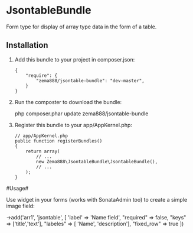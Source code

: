 JsontableBundle
===============

Form type for display of array type data in the form of a table.

Installation
------------

1. Add this bundle to your project in composer.json:

	```
    {
        "require": {
            "zema888/jsontable-bundle": "dev-master",
        }
    }
    ```
    
2. Run the composter to download the bundle:

    php composer.phar update zema888/jsontable-bundle
    
3. Register this bundle to your app/AppKernel.php:

    ```
    // app/AppKernel.php
    public function registerBundles()
    {
        return array(
            // ...
            new Zema888\JsontableBundle\JsontableBundle(),
            // ...
        );
    }
    
#Usage#

Use widget in your forms (works with SonataAdmin too) to create a simple image field:

->add('arr1', 'jsontable', [
        'label' => 'Name field',
        "required" => false,
        "keys" => ['title','text'],
        "labeles" => [ 'Name', 'description'],
        "fixed_row" => true
    ])
